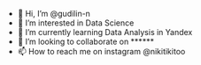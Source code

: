 - 👋 Hi, I’m @gudilin-n
- 👀 I’m interested in Data Science
- 🌱 I’m currently learning Data Analysis in Yandex
- 💞️ I’m looking to collaborate on ******
- 📫 How to reach me on instagram @nikitikitoo

<!---
gudilin-n/gudilin-n is a ✨ special ✨ repository because its `README.md` (this file) appears on your GitHub profile.
You can click the Preview link to take a look at your changes.
--->
